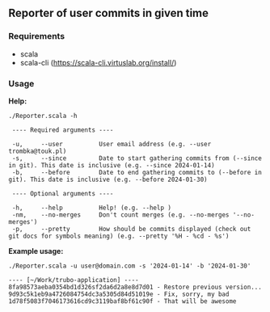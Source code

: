 ## Reporter of user commits in given time

### Requirements
- scala
- scala-cli (https://scala-cli.virtuslab.org/install/)

### Usage

**Help:**

`./Reporter.scala -h`

```text
 ---- Required arguments ---- 

 -u,     --user          User email address (e.g. --user trombka@touk.pl)
 -s,     --since         Date to start gathering commits from (--since in git). This date is inclusive (e.g. --since 2024-01-14)
 -b,     --before        Date to end gathering commits to (--before in git). This date is inclusive (e.g. --before 2024-01-30)

 ---- Optional arguments ---- 

 -h,     --help          Help! (e.g. --help )
 -nm,    --no-merges     Don't count merges (e.g. --no-merges '--no-merges')
 -p,     --pretty        How should be commits displayed (check out git docs for symbols meaning) (e.g. --pretty '%H - %cd - %s')
```

**Example usage:**

`./Reporter.scala -u user@domain.com -s '2024-01-14' -b '2024-01-30'`

```text
---- [~/Work/trubo-application] ----
8fa98573aeba0354bd1d326sf2da6d2a8e8d7d01 - Restore previous version...
9d93c5k1eb9a4726084754dc3a5305d84d51019e - Fix, sorry, my bad
1d78f5083f7046173616cd9c3119baf8bf61c90f - That will be awesome
```
